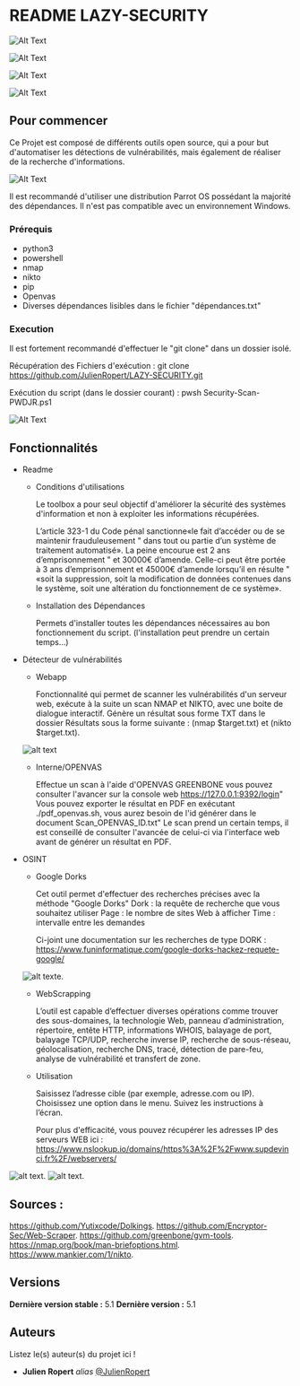 # README LAZY-SECURITY
![Alt Text](Photo/lazy-security.svg) 

![Alt Text](Photo/lazy-work.svg) 

![Alt Text](Photo/open-source.svg) 

![Alt Text](Photo/powered-by-julien-ropert.svg) 





## Pour commencer

Ce Projet est composé de différents outils open source, qui a pour but d'automatiser les détections de vulnérabilités, mais également de réaliser de la recherche d'informations.

![Alt Text](Photo/Conditions.png)

Il est recommandé d'utiliser une distribution Parrot OS possédant la majorité des dépendances.
Il n'est pas compatible avec un environnement Windows.

### Prérequis

- python3 
- powershell
- nmap
- nikto
- pip
- Openvas
- Diverses dépendances lisibles dans le fichier "dépendances.txt"

### Execution

Il est fortement recommandé d'effectuer le "git clone" dans un dossier isolé.

Récupération des Fichiers d'exécution : git clone https://github.com/JulienRopert/LAZY-SECURITY.git

Exécution du script (dans le dossier courant) : pwsh Security-Scan-PWDJR.ps1

![Alt Text](Photo/Main_menu.png)

## Fonctionnalités

- Readme
    
    - Conditions d'utilisations 
    
        Le toolbox a pour seul objectif d'améliorer la sécurité des systèmes d'information et non à exploiter les informations récupérées. 

        L’article 323-1 du Code pénal sanctionne«le fait d’accéder ou de se maintenir frauduleusement "
        dans tout ou partie d’un système de traitement automatisé». La peine encourue est 2 ans d’emprisonnement "
        et 30000€ d’amende. Celle-ci peut être portée à 3 ans d’emprisonnement et 45000€ d’amende lorsqu’il en résulte "
        «soit la suppression, soit la modification de données contenues dans le système, soit une altération du fonctionnement de ce système».
    
    - Installation des Dépendances

        Permets d'installer toutes les dépendances nécessaires au bon fonctionnement du script. (l'installation peut prendre un certain temps...)
        

- Détecteur de vulnérabilités
    
    - Webapp

        Fonctionnalité qui permet de scanner les vulnérabilités d'un serveur web, exécute à la suite un scan NMAP et NIKTO, avec une boite de dialogue interactif. Génère un résultat sous forme TXT dans le dossier Résultats sous la forme suivante : (nmap $target.txt) et (nikto $target.txt).

    ![alt text](Photo/nikto_nmap.png)
        
    - Interne/OPENVAS

        Effectue un scan à l'aide d'OPENVAS GREENBONE vous pouvez consulter l'avancer sur la console web https://127.0.0.1:9392/login"
        Vous pouvez exporter le résultat en PDF en exécutant ./pdf_openvas.sh, vous aurez besoin de l'id générer dans le document Scan_OPENVAS_ID.txt"
        Le scan prend un certain temps, il est conseillé de consulter l'avancée de celui-ci via l'interface web avant de générer un résultat en PDF.

-  OSINT
    
    - Google Dorks

        Cet outil permet d'effectuer des recherches précises avec la méthode "Google Dorks" 
        Dork : la requête de recherche que vous souhaitez utiliser
        Page : le nombre de sites Web à afficher
        Time : intervalle entre les demandes

        Ci-joint une documentation sur les recherches de type DORK : https://www.funinformatique.com/google-dorks-hackez-requete-google/


    ![alt texte](Photo/Dorks.png).
    

    - WebScrapping

        L’outil est capable d’effectuer diverses opérations comme trouver des sous-domaines, la technologie Web, panneau d’administration, répertoire, entête HTTP, informations WHOIS, balayage de port, balayage TCP/UDP, recherche inverse IP, recherche de sous-réseau, géolocalisation, recherche DNS, tracé, détection de pare-feu, analyse de vulnérabilité et transfert de zone.

    -  Utilisation 

        Saisissez l’adresse cible (par exemple, adresse.com ou IP).
        Choisissez une option dans le menu.
        Suivez les instructions à l’écran.
        
          
        Pour plus d'efficacité, vous pouvez récupérer les adresses IP des serveurs WEB ici :                                  https://www.nslookup.io/domains/https%3A%2F%2Fwww.supdevinci.fr%2F/webservers/
   

![alt text](Photo/scrap.png).
![alt text](Photo/menu_scrap.png).
       


## Sources :

https://github.com/Yutixcode/Dolkings.
https://github.com/Encryptor-Sec/Web-Scraper.
https://github.com/greenbone/gvm-tools.
https://nmap.org/book/man-briefoptions.html.
https://www.mankier.com/1/nikto.



## Versions

**Dernière version stable :** 5.1
**Dernière version :** 5.1

## Auteurs
Listez le(s) auteur(s) du projet ici !
* **Julien Ropert** _alias_ [@JulienRopert](https://github.com/JulienRopert)





